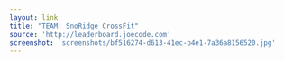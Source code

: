 ```yaml
---
layout: link
title: "TEAM: SnoRidge CrossFit"
source: 'http://leaderboard.joecode.com'
screenshot: 'screenshots/bf516274-d613-41ec-b4e1-7a36a8156520.jpg'
---
```


